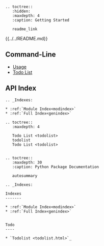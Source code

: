 ```eval_rst
.. toctree::
   :hidden:
   :maxdepth: 4
   :caption: Getting Started

   readme_link
```

{{../../README.md}}

## Command-Line

* [Usage](usage.md)
* [Todo List](todolist.md)

## API Index

```eval_rst
.. _Indexes:

* :ref:`Module Index<modindex>`
* :ref:`Full Index<genindex>`

.. toctree::
   :maxdepth: 4

   Todo List <todolist>
   todolist
   Todo List <todolist>


.. toctree::
   :maxdepth: 30
   :caption: Python Package Documentation

   autosummary

.. _Indexes:

Indexes
-------

* :ref:`Module Index<modindex>`
* :ref:`Full Index<genindex>`


Todo
----

* `Todolist <todolist.html>`_




```

